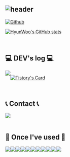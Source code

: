 <div align="left">
  
![header](https://capsule-render.vercel.app/api?type=waving&color=timeGradient&text=HyunWoo's%20GitHub%20👋&animation=twinkling&fontSize=35&fontAlignY=40&fontAlign=70&height=250)
---
  
[![Github](https://hits.seeyoufarm.com/api/count/incr/badge.svg?url=https%3A%2F%2Fgithub.com%2Fmigusdn&count_bg=%2379C83D&title_bg=%23555555&icon=&icon_color=%23E7E7E7&title=Github&edge_flat=false)](https://github.com/migusdn)

[![HyunWoo's GitHub stats](https://github-readme-stats.vercel.app/api?username=migusdn&include_all_commits=true&theme=nord&hide_border=true&count_private=true)](https://github.com/migusdn/github-readme-stats)
 
<br>

## 💻 DEV's log 💻
<div style="display:flex; flex-direction:row;">
    <a href="https://migusdn.tistory.com">
        <img src="https://img.shields.io/badge/Tistory-000000?style=for-the-badge&logo=Tistory&logoColor=white"> 
    </a>
   
  
[![Tistory's Card](https://github-readme-tistory-card.vercel.app/api?name=migusdn&theme=default)](https://migusdn.tistory.com)
</div><br>

 
## 📞 Contact 📞
<div style="display:flex; flex-direction:row;">
    <a href="mailto:migusdn@gmail.com">
        <img src="https://img.shields.io/badge/Gmail-EA4335?style=for-the-badge&logo=Gmail&logoColor=white"> 
    </a>
</div><br>
    
## 🔨 Once I've used 🔨
<div style="display:flex; flex-direction:row;">
    <img src="https://img.shields.io/badge/Java-007396?style=for-the-badge&logo=Java&logoColor=white"> 
    <img src="https://img.shields.io/badge/Spring Boot-6DB33F?style=for-the-badge&logo=spring boot&logoColor=white"> 
    <img src="https://img.shields.io/badge/oracle cloud-F80000?style=for-the-badge&logo=oracle&logoColor=white"> 
    <img src="https://img.shields.io/badge/mysql-4479A1?style=for-the-badge&logo=mysql&logoColor=white"> 
    <br>
    <img src="https://img.shields.io/badge/linux-FCC624?style=for-the-badge&logo=linux&logoColor=black"> 
    <img src="https://img.shields.io/badge/macOS-FCC624?style=for-the-badge&logo=macos&logoColor=black"> 
    <img src="https://img.shields.io/badge/apache tomcat-F8DC75?style=for-the-badge&logo=apachetomcat&logoColor=black">
    <br>
    <img src="https://img.shields.io/badge/html5-E34F26?style=flat-square&logo=html5&logoColor=white"> 
    <img src="https://img.shields.io/badge/css-1572B6?style=flat-square&logo=css3&logoColor=white"> 
    <img src="https://img.shields.io/badge/javascript-F7DF1E?style=flat-square&logo=javascript&logoColor=black"> 
    <br>
    <img src="https://img.shields.io/badge/SwiftUI-F05138?style=flat-square&logo=swift&logoColor=white">
    <br>
</div><br>
</div>
